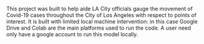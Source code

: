 
This project was built to help aide LA City officials gauge the movement of Covid-19 cases throughout the City of Los Angeles with respect to points of interest. It is built with limited local machine intervention: in this case Google Drive and Colab are the main platforms used to run the code. A user need only have a google account to run this model locally.
